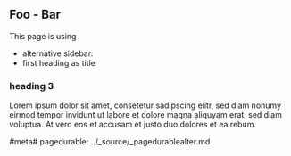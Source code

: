 
## Foo - Bar

This page is using 

* alternative sidebar.
* first heading as title



### heading 3

Lorem ipsum dolor sit amet, consetetur sadipscing elitr, sed diam nonumy eirmod tempor invidunt ut labore et dolore magna aliquyam erat, sed diam voluptua. At vero eos et accusam et justo duo dolores et ea rebum.


#meta#
pagedurable: ../_source/_pagedurablealter.md
